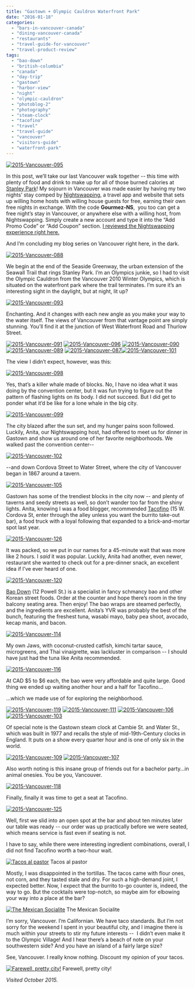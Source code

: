 ```yaml
---
title: "Gastown + Olympic Cauldron Waterfront Park"
date: "2016-01-18"
categories:
  - "bars-in-vancouver-canada"
  - "dining-vancouver-canada"
  - "restaurants"
  - "travel-guide-for-vancouver"
  - "travel-product-review"
tags:
  - "bao-down"
  - "british-columbia"
  - "canada"
  - "day-trip"
  - "gastown"
  - "harbor-view"
  - "night"
  - "olympic-cauldron"
  - "photoblog-2"
  - "photography"
  - "steam-clock"
  - "tacofino"
  - "travel"
  - "travel-guide"
  - "vancouver"
  - "visitors-guide"
  - "waterfront-park"
---
```


[![2015-Vancouver-095](http://s3.amazonaws.com/thegourmez-wpmedia/2016/01/2015-Vancouver-095-1024x425.jpg)](http://s3.amazonaws.com/thegourmez-wpmedia/2016/01/2015-Vancouver-095.jpg)

In this post, we’ll take our last Vancouver walk together -- this time with plenty of food and drink to make up for all of those burned calories at [Stanley Park](http://thegourmez.com/2016/01/15/stanley-park/)! My sojourn in Vancouver was made easier by having my two nights’ stay comped by [Nightswapping](http://nightswapping.com), a travel app and website that sets up willing home hosts with willing house guests for free, earning their own free nights in exchange. With the code **Gourmez-NS**,  you too can get a free night’s stay in Vancouver, or anywhere else with a willing host, from Nightswapping. Simply create a new account and type it into the “Add Promo Code” or “Add Coupon” section. [I reviewed the Nightswapping experience right here.](http://thegourmez.com/2015/12/07/product-review-nightswapping-a-new-travel-lodging-exchange-site/)

And I’m concluding my blog series on Vancouver right here, in the dark.

[![2015-Vancouver-088](http://s3.amazonaws.com/thegourmez-wpmedia/2016/01/2015-Vancouver-088-500x334.jpg)](http://s3.amazonaws.com/thegourmez-wpmedia/2016/01/2015-Vancouver-088.jpg)

We begin at the end of the Seaside Greenway, the urban extension of the Seawall Trail that rings Stanley Park. I’m an Olympics junkie, so I had to visit the Olympic Cauldron from the Vancouver 2010 Winter Olympics, which is situated on the waterfront park where the trail terminates. I’m sure it’s an interesting sight in the daylight, but at night, lit up?

[![2015-Vancouver-093](http://s3.amazonaws.com/thegourmez-wpmedia/2016/01/2015-Vancouver-093-351x500.jpg)](http://s3.amazonaws.com/thegourmez-wpmedia/2016/01/2015-Vancouver-093.jpg)

Enchanting. And it changes with each new angle as you make your way to the water itself. The views of Vancouver from that vantage point are simply stunning. You’ll find it at the junction of West Waterfront Road and Thurlow Street.

[![2015-Vancouver-091](http://s3.amazonaws.com/thegourmez-wpmedia/2016/01/2015-Vancouver-091-500x334.jpg)](http://s3.amazonaws.com/thegourmez-wpmedia/2016/01/2015-Vancouver-091.jpg) [![2015-Vancouver-096](http://s3.amazonaws.com/thegourmez-wpmedia/2016/01/2015-Vancouver-096-500x334.jpg)](http://s3.amazonaws.com/thegourmez-wpmedia/2016/01/2015-Vancouver-096.jpg) [![2015-Vancouver-090](http://s3.amazonaws.com/thegourmez-wpmedia/2016/01/2015-Vancouver-090-334x500.jpg)](http://s3.amazonaws.com/thegourmez-wpmedia/2016/01/2015-Vancouver-090.jpg) [![2015-Vancouver-089](http://s3.amazonaws.com/thegourmez-wpmedia/2016/01/2015-Vancouver-089-500x334.jpg)](http://s3.amazonaws.com/thegourmez-wpmedia/2016/01/2015-Vancouver-089.jpg) [![2015-Vancouver-087](http://s3.amazonaws.com/thegourmez-wpmedia/2016/01/2015-Vancouver-087-334x500.jpg)](http://s3.amazonaws.com/thegourmez-wpmedia/2016/01/2015-Vancouver-087.jpg)[![2015-Vancouver-101](http://s3.amazonaws.com/thegourmez-wpmedia/2016/01/2015-Vancouver-101-500x369.jpg)](http://s3.amazonaws.com/thegourmez-wpmedia/2016/01/2015-Vancouver-101.jpg)

The view I didn’t expect, however, was this:

[![2015-Vancouver-098](http://s3.amazonaws.com/thegourmez-wpmedia/2016/01/2015-Vancouver-098-334x500.jpg)](http://s3.amazonaws.com/thegourmez-wpmedia/2016/01/2015-Vancouver-098.jpg)

Yes, that’s a killer whale made of blocks. No, I have no idea what it was doing by the convention center, but it was fun trying to figure out the pattern of flashing lights on its body. I did not succeed. But I did get to ponder what it’d be like for a lone whale in the big city.

[![2015-Vancouver-099](http://s3.amazonaws.com/thegourmez-wpmedia/2016/01/2015-Vancouver-099-365x500.jpg)](http://s3.amazonaws.com/thegourmez-wpmedia/2016/01/2015-Vancouver-099.jpg)

The city blazed after the sun set, and my hunger pains soon followed. Luckily, Anita, our Nightswapping host, had offered to meet us for dinner in Gastown and show us around one of her favorite neighborhoods. We walked past the convention center--

[![2015-Vancouver-102](http://s3.amazonaws.com/thegourmez-wpmedia/2016/01/2015-Vancouver-102-334x500.jpg)](http://s3.amazonaws.com/thegourmez-wpmedia/2016/01/2015-Vancouver-102.jpg)

\--and down Cordova Street to Water Street, where the city of Vancouver began in 1867 around a tavern.

[![2015-Vancouver-105](http://s3.amazonaws.com/thegourmez-wpmedia/2016/01/2015-Vancouver-105-500x334.jpg)](http://s3.amazonaws.com/thegourmez-wpmedia/2016/01/2015-Vancouver-105.jpg)

Gastown has some of the trendiest blocks in the city now -- and plenty of taverns and seedy streets as well, so don’t wander too far from the shiny lights. Anita, knowing I was a food blogger, recommended [Tacofino](http://tacofino.com/gastown-home) (15 W. Cordova St, enter through the alley unless you want the burrito take-out bar), a food truck with a loyal following that expanded to a brick-and-mortar spot last year.

[![2015-Vancouver-126](http://s3.amazonaws.com/thegourmez-wpmedia/2016/01/2015-Vancouver-126-334x500.jpg)](http://s3.amazonaws.com/thegourmez-wpmedia/2016/01/2015-Vancouver-126.jpg)

It was packed, so we put in our names for a 45-minute wait that was more like 2 hours. I _said_ it was popular. Luckily, Anita had another, even newer, restaurant she wanted to check out for a pre-dinner snack, an excellent idea if I’ve ever heard of one.

[![2015-Vancouver-120](http://s3.amazonaws.com/thegourmez-wpmedia/2016/01/2015-Vancouver-120-429x500.jpg)](http://s3.amazonaws.com/thegourmez-wpmedia/2016/01/2015-Vancouver-120.jpg)

[Bao Down](http://baodown.ninja/) (12 Powell St.) is a specialist in fancy schmancy bao and other Korean street foods. Order at the counter and hope there’s room in the tiny balcony seating area. Then enjoy! The bao wraps are steamed perfectly, and the ingredients are excellent. Anita’s YVR was probably the best of the bunch, featuring the freshest tuna, wasabi mayo, baby pea shoot, avocado, kecap manis, and bacon.

[![2015-Vancouver-114](http://s3.amazonaws.com/thegourmez-wpmedia/2016/01/2015-Vancouver-114-466x500.jpg)](http://s3.amazonaws.com/thegourmez-wpmedia/2016/01/2015-Vancouver-114.jpg)

My own Jaws, with coconut-crusted catfish, kimchi tartar sauce, microgreens, and Thai vinaigrette, was lackluster in comparison -- I should have just had the tuna like Anita recommended.

[![2015-Vancouver-116](http://s3.amazonaws.com/thegourmez-wpmedia/2016/01/2015-Vancouver-116-500x354.jpg)](http://s3.amazonaws.com/thegourmez-wpmedia/2016/01/2015-Vancouver-116.jpg)

At CAD $5 to $6 each, the bao were very affordable and quite large. Good thing we ended up waiting another hour and a half for Tacofino…

…which we made use of for exploring the neighborhood.

[![2015-Vancouver-119](http://s3.amazonaws.com/thegourmez-wpmedia/2016/01/2015-Vancouver-119-500x334.jpg)](http://s3.amazonaws.com/thegourmez-wpmedia/2016/01/2015-Vancouver-119.jpg) [![2015-Vancouver-111](http://s3.amazonaws.com/thegourmez-wpmedia/2016/01/2015-Vancouver-111-500x386.jpg)](http://s3.amazonaws.com/thegourmez-wpmedia/2016/01/2015-Vancouver-111.jpg) [![2015-Vancouver-106](http://s3.amazonaws.com/thegourmez-wpmedia/2016/01/2015-Vancouver-106-500x334.jpg)](http://s3.amazonaws.com/thegourmez-wpmedia/2016/01/2015-Vancouver-106.jpg) [![2015-Vancouver-103](http://s3.amazonaws.com/thegourmez-wpmedia/2016/01/2015-Vancouver-103-334x500.jpg)](http://s3.amazonaws.com/thegourmez-wpmedia/2016/01/2015-Vancouver-103.jpg)

Of special note is the Gastown steam clock at Cambie St. and Water St., which was built in 1977 and recalls the style of mid-19th-Century clocks in England. It puts on a show every quarter hour and is one of only six in the world.

[![2015-Vancouver-109](http://s3.amazonaws.com/thegourmez-wpmedia/2016/01/2015-Vancouver-109-334x500.jpg)](http://s3.amazonaws.com/thegourmez-wpmedia/2016/01/2015-Vancouver-109.jpg) [![2015-Vancouver-107](http://s3.amazonaws.com/thegourmez-wpmedia/2016/01/2015-Vancouver-107-406x500.jpg)](http://s3.amazonaws.com/thegourmez-wpmedia/2016/01/2015-Vancouver-107.jpg)

Also worth noting is this insane group of friends out for a bachelor party…in animal onesies. You be you, Vancouver.

[![2015-Vancouver-118](http://s3.amazonaws.com/thegourmez-wpmedia/2016/01/2015-Vancouver-118-500x324.jpg)](http://s3.amazonaws.com/thegourmez-wpmedia/2016/01/2015-Vancouver-118.jpg)

Finally, finally it was time to get a seat at Tacofino.

[![2015-Vancouver-125](http://s3.amazonaws.com/thegourmez-wpmedia/2016/01/2015-Vancouver-125-500x334.jpg)](http://s3.amazonaws.com/thegourmez-wpmedia/2016/01/2015-Vancouver-125.jpg)

Well, first we slid into an open spot at the bar and about ten minutes later our table was ready -- our order was up practically before we were seated, which means service is fast even if seating is not.

I have to say, while there were interesting ingredient combinations, overall, I did not find Tacofino worth a two-hour wait.




<div class="caption">

[![Tacos al pastor](http://s3.amazonaws.com/thegourmez-wpmedia/2016/01/2015-Vancouver-122-500x334.jpg)](http://s3.amazonaws.com/thegourmez-wpmedia/2016/01/2015-Vancouver-122.jpg) Tacos al pastor</div>


Mostly, I was disappointed in the tortillas. The tacos came with flour ones, not corn, and they tasted stale and dry. For such a high-demand joint, I expected better. Now, I expect that the burrito to-go counter is, indeed, the way to go. But the cocktails were top-notch, so maybe aim for elbowing your way into a place at the bar?




<div class="caption">

[![The Mexican Socialite](http://s3.amazonaws.com/thegourmez-wpmedia/2016/01/2015-Vancouver-124-383x500.jpg)](http://s3.amazonaws.com/thegourmez-wpmedia/2016/01/2015-Vancouver-124.jpg) The Mexican Socialite</div>


I’m sorry, Vancouver. I’m Californian. We have taco standards. But I’m not sorry for the weekend I spent in your beautiful city, and I imagine there is much within your streets to stir my future interests --  I didn’t even make it to the Olympic Village! And I hear there’s a beach of note on your southwestern side? And you have an island of a fairly large size?

See, Vancouver. I really know nothing. Discount my opinion of your tacos.




<div class="caption">

[![Farewell, pretty city!](http://s3.amazonaws.com/thegourmez-wpmedia/2016/01/2015-Vancouver-094-1024x295.jpg)](http://s3.amazonaws.com/thegourmez-wpmedia/2016/01/2015-Vancouver-094.jpg) Farewell, pretty city!</div>


_Visited October 2015._
